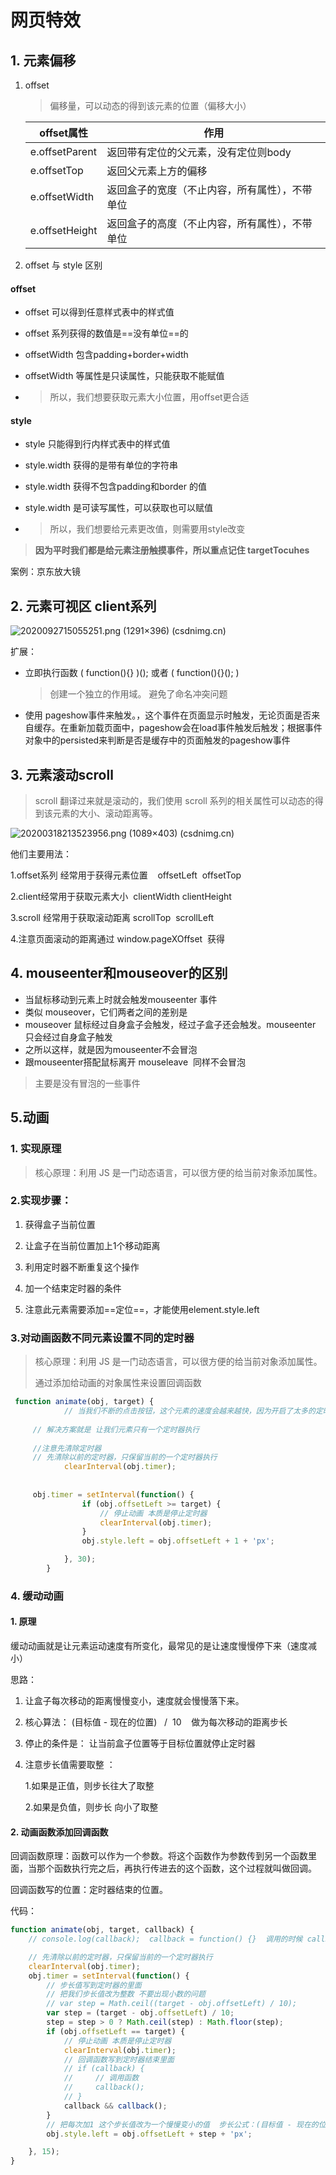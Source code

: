 # 网页特效

## 1. 元素偏移

1. offset

   > 偏移量，可以动态的得到该元素的位置（偏移大小）

   | offset属性     | 作用                                           |
   | -------------- | ---------------------------------------------- |
   | e.offsetParent | 返回带有定位的父元素，没有定位则body           |
   | e.offsetTop    | 返回父元素上方的偏移                           |
   | e.offsetWidth  | 返回盒子的宽度（不止内容，所有属性），不带单位 |
   | e.offsetHeight | 返回盒子的高度（不止内容，所有属性），不带单位 |

2. offset 与 style 区别 

#### offset

- offset 可以得到任意样式表中的样式值

- offset 系列获得的数值是==没有单位==的

- offsetWidth 包含padding+border+width

- offsetWidth 等属性是只读属性，只能获取不能赋值

- > 所以，我们想要获取元素大小位置，用offset更合适

#### style

- style 只能得到行内样式表中的样式值

- style.width 获得的是带有单位的字符串

- style.width 获得不包含padding和border 的值

- style.width 是可读写属性，可以获取也可以赋值

- > 所以，我们想要给元素更改值，则需要用style改变

> **因为平时我们都是给元素注册触摸事件，所以重点记住 targetTocuhes**

案例：京东放大镜

## 2. 元素可视区 client系列

![2020092715055251.png (1291×396) (csdnimg.cn)](https://img-blog.csdnimg.cn/2020092715055251.png?x-oss-process=image/watermark,type_ZmFuZ3poZW5naGVpdGk,shadow_10,text_aHR0cHM6Ly9ibG9nLmNzZG4ubmV0L3dlaXhpbl80ODM0MDYwMA==,size_16,color_FFFFFF,t_70)

扩展：

- 立即执行函数 ( function(){} )();  或者 ( function(){}(); )

  > 创建一个独立的作用域。 避免了命名冲突问题

- 使用 pageshow事件来触发。，这个事件在页面显示时触发，无论页面是否来自缓存。在重新加载页面中，pageshow会在load事件触发后触发；根据事件对象中的persisted来判断是否是缓存中的页面触发的pageshow事件

## 3. 元素滚动scroll

> scroll 翻译过来就是滚动的，我们使用 scroll 系列的相关属性可以动态的得到该元素的大小、滚动距离等。
>

![20200318213523956.png (1089×403) (csdnimg.cn)](https://img-blog.csdnimg.cn/20200318213523956.png?x-oss-process=image/watermark,type_ZmFuZ3poZW5naGVpdGk,shadow_10,text_aHR0cHM6Ly9ibG9nLmNzZG4ubmV0L3FxXzQyMzc2MjA0,size_16,color_FFFFFF,t_70)

他们主要用法：

1.offset系列 经常用于获得元素位置    offsetLeft  offsetTop

2.client经常用于获取元素大小  clientWidth clientHeight

3.scroll 经常用于获取滚动距离 scrollTop  scrollLeft  

4.注意页面滚动的距离通过 window.pageXOffset  获得

## 4. mouseenter和mouseover的区别

- 当鼠标移动到元素上时就会触发mouseenter 事件
- 类似 mouseover，它们两者之间的差别是
- mouseover 鼠标经过自身盒子会触发，经过子盒子还会触发。mouseenter  只会经过自身盒子触发
- 之所以这样，就是因为mouseenter不会冒泡
- 跟mouseenter搭配鼠标离开 mouseleave  同样不会冒泡

> 主要是没有冒泡的一些事件

## 5.动画

### 1. 实现原理

> 核心原理：利用 JS 是一门动态语言，可以很方便的给当前对象添加属性。

### 2.实现步骤：

1. 获得盒子当前位置

2. 让盒子在当前位置加上1个移动距离

3. 利用定时器不断重复这个操作

4. 加一个结束定时器的条件

5. 注意此元素需要添加==定位==，才能使用element.style.left

### 3.对动画函数不同元素设置不同的定时器

> 核心原理：利用 JS 是一门动态语言，可以很方便的给当前对象添加属性。
>
> 通过添加给动画的对象属性来设置回调函数

```javascript
 function animate(obj, target) {
            // 当我们不断的点击按钮，这个元素的速度会越来越快，因为开启了太多的定时器
     
     // 解决方案就是 让我们元素只有一个定时器执行
     
     //注意先清除定时器
     // 先清除以前的定时器，只保留当前的一个定时器执行
            clearInterval(obj.timer);
            
     
     obj.timer = setInterval(function() {
                if (obj.offsetLeft >= target) {
                    // 停止动画 本质是停止定时器
                    clearInterval(obj.timer);
                }
                obj.style.left = obj.offsetLeft + 1 + 'px';

            }, 30);
        }

```

### 4. 缓动动画

#### 1. 原理

缓动动画就是让元素运动速度有所变化，最常见的是让速度慢慢停下来（速度减小）

思路：

1. 让盒子每次移动的距离慢慢变小，速度就会慢慢落下来。

2. 核心算法： (目标值 - 现在的位置)   /  10    做为每次移动的距离步长

3. 停止的条件是： 让当前盒子位置等于目标位置就停止定时器  

4. 注意步长值需要取整 ：

   1.如果是正值，则步长往大了取整

   2.如果是负值，则步长 向小了取整

#### 2. 动画函数添加回调函数

回调函数原理：函数可以作为一个参数。将这个函数作为参数传到另一个函数里面，当那个函数执行完之后，再执行传进去的这个函数，这个过程就叫做回调。

回调函数写的位置：定时器结束的位置。

代码：

```js
function animate(obj, target, callback) {
    // console.log(callback);  callback = function() {}  调用的时候 callback() --->回调函数

    // 先清除以前的定时器，只保留当前的一个定时器执行
    clearInterval(obj.timer);
    obj.timer = setInterval(function() {
        // 步长值写到定时器的里面
        // 把我们步长值改为整数 不要出现小数的问题
        // var step = Math.ceil((target - obj.offsetLeft) / 10);
        var step = (target - obj.offsetLeft) / 10;
        step = step > 0 ? Math.ceil(step) : Math.floor(step);
        if (obj.offsetLeft == target) {
            // 停止动画 本质是停止定时器
            clearInterval(obj.timer);
            // 回调函数写到定时器结束里面
            // if (callback) {
            //     // 调用函数
            //     callback();
            // }
            callback && callback();
        }
        // 把每次加1 这个步长值改为一个慢慢变小的值  步长公式：(目标值 - 现在的位置) / 10
        obj.style.left = obj.offsetLeft + step + 'px';

    }, 15);
}
```



